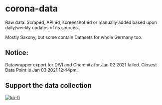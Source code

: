 # corona-data
Raw data. Scraped, API'ed, screenshot'ed or manually added based upon daily/weekly updates of its sources.

Mostly Saxony, but some contain Datasets for whole Germany too.

## Notice:

Datawrapper export for DIVI and Chemnitz for Jan 02 2021 failed. Closest Data Point is Jan 03 2021 12:44pm.

## Support the data collection

[![ko-fi](https://ko-fi.com/img/githubbutton_sm.svg)](https://ko-fi.com/H2H21LAHU)

